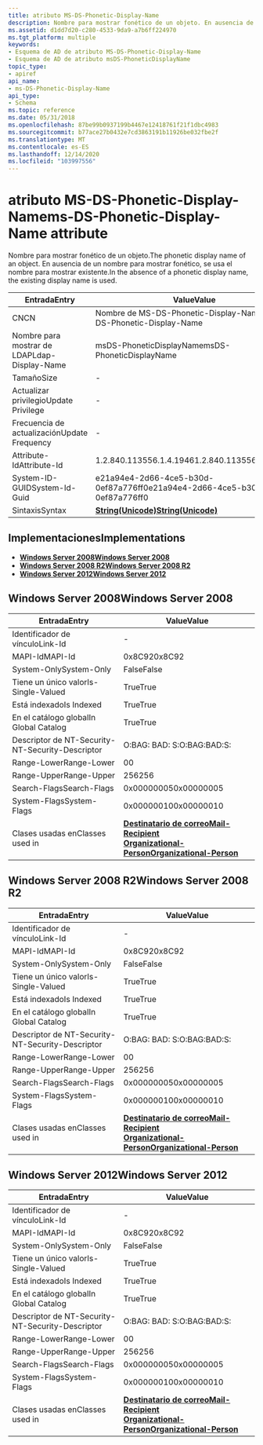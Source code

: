 ```yaml
---
title: atributo MS-DS-Phonetic-Display-Name
description: Nombre para mostrar fonético de un objeto. En ausencia de un nombre para mostrar fonético, se usa el nombre para mostrar existente.
ms.assetid: d1dd7d20-c280-4533-9da9-a7b6ff224970
ms.tgt_platform: multiple
keywords:
- Esquema de AD de atributo MS-DS-Phonetic-Display-Name
- Esquema de AD de atributo msDS-PhoneticDisplayName
topic_type:
- apiref
api_name:
- ms-DS-Phonetic-Display-Name
api_type:
- Schema
ms.topic: reference
ms.date: 05/31/2018
ms.openlocfilehash: 87be99b0937199b4467e12418761f21f1dbc4983
ms.sourcegitcommit: b77ace27b0432e7cd3863191b11926be032fbe2f
ms.translationtype: MT
ms.contentlocale: es-ES
ms.lasthandoff: 12/14/2020
ms.locfileid: "103997556"
---
```

# <a name="ms-ds-phonetic-display-name-attribute"></a><span data-ttu-id="3ffc6-106">atributo MS-DS-Phonetic-Display-Name</span><span class="sxs-lookup"><span data-stu-id="3ffc6-106">ms-DS-Phonetic-Display-Name attribute</span></span>

<span data-ttu-id="3ffc6-107">Nombre para mostrar fonético de un objeto.</span><span class="sxs-lookup"><span data-stu-id="3ffc6-107">The phonetic display name of an object.</span></span> <span data-ttu-id="3ffc6-108">En ausencia de un nombre para mostrar fonético, se usa el nombre para mostrar existente.</span><span class="sxs-lookup"><span data-stu-id="3ffc6-108">In the absence of a phonetic display name, the existing display name is used.</span></span>



| <span data-ttu-id="3ffc6-109">Entrada</span><span class="sxs-lookup"><span data-stu-id="3ffc6-109">Entry</span></span> | <span data-ttu-id="3ffc6-110">Value</span><span class="sxs-lookup"><span data-stu-id="3ffc6-110">Value</span></span> |
|-------------------|---------------------------------------------|
| <span data-ttu-id="3ffc6-111">CN</span><span class="sxs-lookup"><span data-stu-id="3ffc6-111">CN</span></span>                | <span data-ttu-id="3ffc6-112">Nombre de MS-DS-Phonetic-Display-Name</span><span class="sxs-lookup"><span data-stu-id="3ffc6-112">ms-DS-Phonetic-Display-Name</span></span>                 |
| <span data-ttu-id="3ffc6-113">Nombre para mostrar de LDAP</span><span class="sxs-lookup"><span data-stu-id="3ffc6-113">Ldap-Display-Name</span></span> | <span data-ttu-id="3ffc6-114">msDS-PhoneticDisplayName</span><span class="sxs-lookup"><span data-stu-id="3ffc6-114">msDS-PhoneticDisplayName</span></span>                    |
| <span data-ttu-id="3ffc6-115">Tamaño</span><span class="sxs-lookup"><span data-stu-id="3ffc6-115">Size</span></span>              | \-                                          |
| <span data-ttu-id="3ffc6-116">Actualizar privilegio</span><span class="sxs-lookup"><span data-stu-id="3ffc6-116">Update Privilege</span></span>  | \-                                          |
| <span data-ttu-id="3ffc6-117">Frecuencia de actualización</span><span class="sxs-lookup"><span data-stu-id="3ffc6-117">Update Frequency</span></span>  | \-                                          |
| <span data-ttu-id="3ffc6-118">Attribute-Id</span><span class="sxs-lookup"><span data-stu-id="3ffc6-118">Attribute-Id</span></span>      | <span data-ttu-id="3ffc6-119">1.2.840.113556.1.4.1946</span><span class="sxs-lookup"><span data-stu-id="3ffc6-119">1.2.840.113556.1.4.1946</span></span>                     |
| <span data-ttu-id="3ffc6-120">System-ID-GUID</span><span class="sxs-lookup"><span data-stu-id="3ffc6-120">System-Id-Guid</span></span>    | <span data-ttu-id="3ffc6-121">e21a94e4-2d66-4ce5-b30d-0ef87a776ff0</span><span class="sxs-lookup"><span data-stu-id="3ffc6-121">e21a94e4-2d66-4ce5-b30d-0ef87a776ff0</span></span>        |
| <span data-ttu-id="3ffc6-122">Sintaxis</span><span class="sxs-lookup"><span data-stu-id="3ffc6-122">Syntax</span></span>            | [<span data-ttu-id="3ffc6-123">**String(Unicode)**</span><span class="sxs-lookup"><span data-stu-id="3ffc6-123">**String(Unicode)**</span></span>](s-string-unicode.md) |



## <a name="implementations"></a><span data-ttu-id="3ffc6-124">Implementaciones</span><span class="sxs-lookup"><span data-stu-id="3ffc6-124">Implementations</span></span>

-   [<span data-ttu-id="3ffc6-125">**Windows Server 2008**</span><span class="sxs-lookup"><span data-stu-id="3ffc6-125">**Windows Server 2008**</span></span>](#windows-server-2008)
-   [<span data-ttu-id="3ffc6-126">**Windows Server 2008 R2**</span><span class="sxs-lookup"><span data-stu-id="3ffc6-126">**Windows Server 2008 R2**</span></span>](#windows-server-2008-r2)
-   [<span data-ttu-id="3ffc6-127">**Windows Server 2012**</span><span class="sxs-lookup"><span data-stu-id="3ffc6-127">**Windows Server 2012**</span></span>](#windows-server-2012)

## <a name="windows-server-2008"></a><span data-ttu-id="3ffc6-128">Windows Server 2008</span><span class="sxs-lookup"><span data-stu-id="3ffc6-128">Windows Server 2008</span></span>



| <span data-ttu-id="3ffc6-129">Entrada</span><span class="sxs-lookup"><span data-stu-id="3ffc6-129">Entry</span></span> | <span data-ttu-id="3ffc6-130">Value</span><span class="sxs-lookup"><span data-stu-id="3ffc6-130">Value</span></span> |
|------------------------|-------------------------------------------------------------------------------------------------------------------------|
| <span data-ttu-id="3ffc6-131">Identificador de vínculo</span><span class="sxs-lookup"><span data-stu-id="3ffc6-131">Link-Id</span></span>                | \-                                                                                                                      |
| <span data-ttu-id="3ffc6-132">MAPI-Id</span><span class="sxs-lookup"><span data-stu-id="3ffc6-132">MAPI-Id</span></span>                | <span data-ttu-id="3ffc6-133">0x8C92</span><span class="sxs-lookup"><span data-stu-id="3ffc6-133">0x8C92</span></span>                                                                                                                  |
| <span data-ttu-id="3ffc6-134">System-Only</span><span class="sxs-lookup"><span data-stu-id="3ffc6-134">System-Only</span></span>            | <span data-ttu-id="3ffc6-135">False</span><span class="sxs-lookup"><span data-stu-id="3ffc6-135">False</span></span>                                                                                                                   |
| <span data-ttu-id="3ffc6-136">Tiene un único valor</span><span class="sxs-lookup"><span data-stu-id="3ffc6-136">Is-Single-Valued</span></span>       | <span data-ttu-id="3ffc6-137">True</span><span class="sxs-lookup"><span data-stu-id="3ffc6-137">True</span></span>                                                                                                                    |
| <span data-ttu-id="3ffc6-138">Está indexado</span><span class="sxs-lookup"><span data-stu-id="3ffc6-138">Is Indexed</span></span>             | <span data-ttu-id="3ffc6-139">True</span><span class="sxs-lookup"><span data-stu-id="3ffc6-139">True</span></span>                                                                                                                    |
| <span data-ttu-id="3ffc6-140">En el catálogo global</span><span class="sxs-lookup"><span data-stu-id="3ffc6-140">In Global Catalog</span></span>      | <span data-ttu-id="3ffc6-141">True</span><span class="sxs-lookup"><span data-stu-id="3ffc6-141">True</span></span>                                                                                                                    |
| <span data-ttu-id="3ffc6-142">Descriptor de NT-Security-</span><span class="sxs-lookup"><span data-stu-id="3ffc6-142">NT-Security-Descriptor</span></span> | <span data-ttu-id="3ffc6-143">O:BAG: BAD: S:</span><span class="sxs-lookup"><span data-stu-id="3ffc6-143">O:BAG:BAD:S:</span></span>                                                                                                            |
| <span data-ttu-id="3ffc6-144">Range-Lower</span><span class="sxs-lookup"><span data-stu-id="3ffc6-144">Range-Lower</span></span>            | <span data-ttu-id="3ffc6-145">0</span><span class="sxs-lookup"><span data-stu-id="3ffc6-145">0</span></span>                                                                                                                       |
| <span data-ttu-id="3ffc6-146">Range-Upper</span><span class="sxs-lookup"><span data-stu-id="3ffc6-146">Range-Upper</span></span>            | <span data-ttu-id="3ffc6-147">256</span><span class="sxs-lookup"><span data-stu-id="3ffc6-147">256</span></span>                                                                                                                     |
| <span data-ttu-id="3ffc6-148">Search-Flags</span><span class="sxs-lookup"><span data-stu-id="3ffc6-148">Search-Flags</span></span>           | <span data-ttu-id="3ffc6-149">0x00000005</span><span class="sxs-lookup"><span data-stu-id="3ffc6-149">0x00000005</span></span>                                                                                                              |
| <span data-ttu-id="3ffc6-150">System-Flags</span><span class="sxs-lookup"><span data-stu-id="3ffc6-150">System-Flags</span></span>           | <span data-ttu-id="3ffc6-151">0x00000010</span><span class="sxs-lookup"><span data-stu-id="3ffc6-151">0x00000010</span></span>                                                                                                              |
| <span data-ttu-id="3ffc6-152">Clases usadas en</span><span class="sxs-lookup"><span data-stu-id="3ffc6-152">Classes used in</span></span>        | [<span data-ttu-id="3ffc6-153">**Destinatario de correo**</span><span class="sxs-lookup"><span data-stu-id="3ffc6-153">**Mail-Recipient**</span></span>](c-mailrecipient.md)<br/> [<span data-ttu-id="3ffc6-154">**Organizational-Person**</span><span class="sxs-lookup"><span data-stu-id="3ffc6-154">**Organizational-Person**</span></span>](c-organizationalperson.md)<br/> |



## <a name="windows-server-2008-r2"></a><span data-ttu-id="3ffc6-155">Windows Server 2008 R2</span><span class="sxs-lookup"><span data-stu-id="3ffc6-155">Windows Server 2008 R2</span></span>



| <span data-ttu-id="3ffc6-156">Entrada</span><span class="sxs-lookup"><span data-stu-id="3ffc6-156">Entry</span></span> | <span data-ttu-id="3ffc6-157">Value</span><span class="sxs-lookup"><span data-stu-id="3ffc6-157">Value</span></span> |
|------------------------|-------------------------------------------------------------------------------------------------------------------------|
| <span data-ttu-id="3ffc6-158">Identificador de vínculo</span><span class="sxs-lookup"><span data-stu-id="3ffc6-158">Link-Id</span></span>                | \-                                                                                                                      |
| <span data-ttu-id="3ffc6-159">MAPI-Id</span><span class="sxs-lookup"><span data-stu-id="3ffc6-159">MAPI-Id</span></span>                | <span data-ttu-id="3ffc6-160">0x8C92</span><span class="sxs-lookup"><span data-stu-id="3ffc6-160">0x8C92</span></span>                                                                                                                  |
| <span data-ttu-id="3ffc6-161">System-Only</span><span class="sxs-lookup"><span data-stu-id="3ffc6-161">System-Only</span></span>            | <span data-ttu-id="3ffc6-162">False</span><span class="sxs-lookup"><span data-stu-id="3ffc6-162">False</span></span>                                                                                                                   |
| <span data-ttu-id="3ffc6-163">Tiene un único valor</span><span class="sxs-lookup"><span data-stu-id="3ffc6-163">Is-Single-Valued</span></span>       | <span data-ttu-id="3ffc6-164">True</span><span class="sxs-lookup"><span data-stu-id="3ffc6-164">True</span></span>                                                                                                                    |
| <span data-ttu-id="3ffc6-165">Está indexado</span><span class="sxs-lookup"><span data-stu-id="3ffc6-165">Is Indexed</span></span>             | <span data-ttu-id="3ffc6-166">True</span><span class="sxs-lookup"><span data-stu-id="3ffc6-166">True</span></span>                                                                                                                    |
| <span data-ttu-id="3ffc6-167">En el catálogo global</span><span class="sxs-lookup"><span data-stu-id="3ffc6-167">In Global Catalog</span></span>      | <span data-ttu-id="3ffc6-168">True</span><span class="sxs-lookup"><span data-stu-id="3ffc6-168">True</span></span>                                                                                                                    |
| <span data-ttu-id="3ffc6-169">Descriptor de NT-Security-</span><span class="sxs-lookup"><span data-stu-id="3ffc6-169">NT-Security-Descriptor</span></span> | <span data-ttu-id="3ffc6-170">O:BAG: BAD: S:</span><span class="sxs-lookup"><span data-stu-id="3ffc6-170">O:BAG:BAD:S:</span></span>                                                                                                            |
| <span data-ttu-id="3ffc6-171">Range-Lower</span><span class="sxs-lookup"><span data-stu-id="3ffc6-171">Range-Lower</span></span>            | <span data-ttu-id="3ffc6-172">0</span><span class="sxs-lookup"><span data-stu-id="3ffc6-172">0</span></span>                                                                                                                       |
| <span data-ttu-id="3ffc6-173">Range-Upper</span><span class="sxs-lookup"><span data-stu-id="3ffc6-173">Range-Upper</span></span>            | <span data-ttu-id="3ffc6-174">256</span><span class="sxs-lookup"><span data-stu-id="3ffc6-174">256</span></span>                                                                                                                     |
| <span data-ttu-id="3ffc6-175">Search-Flags</span><span class="sxs-lookup"><span data-stu-id="3ffc6-175">Search-Flags</span></span>           | <span data-ttu-id="3ffc6-176">0x00000005</span><span class="sxs-lookup"><span data-stu-id="3ffc6-176">0x00000005</span></span>                                                                                                              |
| <span data-ttu-id="3ffc6-177">System-Flags</span><span class="sxs-lookup"><span data-stu-id="3ffc6-177">System-Flags</span></span>           | <span data-ttu-id="3ffc6-178">0x00000010</span><span class="sxs-lookup"><span data-stu-id="3ffc6-178">0x00000010</span></span>                                                                                                              |
| <span data-ttu-id="3ffc6-179">Clases usadas en</span><span class="sxs-lookup"><span data-stu-id="3ffc6-179">Classes used in</span></span>        | [<span data-ttu-id="3ffc6-180">**Destinatario de correo**</span><span class="sxs-lookup"><span data-stu-id="3ffc6-180">**Mail-Recipient**</span></span>](c-mailrecipient.md)<br/> [<span data-ttu-id="3ffc6-181">**Organizational-Person**</span><span class="sxs-lookup"><span data-stu-id="3ffc6-181">**Organizational-Person**</span></span>](c-organizationalperson.md)<br/> |



## <a name="windows-server-2012"></a><span data-ttu-id="3ffc6-182">Windows Server 2012</span><span class="sxs-lookup"><span data-stu-id="3ffc6-182">Windows Server 2012</span></span>



| <span data-ttu-id="3ffc6-183">Entrada</span><span class="sxs-lookup"><span data-stu-id="3ffc6-183">Entry</span></span> | <span data-ttu-id="3ffc6-184">Value</span><span class="sxs-lookup"><span data-stu-id="3ffc6-184">Value</span></span> |
|------------------------|-------------------------------------------------------------------------------------------------------------------------|
| <span data-ttu-id="3ffc6-185">Identificador de vínculo</span><span class="sxs-lookup"><span data-stu-id="3ffc6-185">Link-Id</span></span>                | \-                                                                                                                      |
| <span data-ttu-id="3ffc6-186">MAPI-Id</span><span class="sxs-lookup"><span data-stu-id="3ffc6-186">MAPI-Id</span></span>                | <span data-ttu-id="3ffc6-187">0x8C92</span><span class="sxs-lookup"><span data-stu-id="3ffc6-187">0x8C92</span></span>                                                                                                                  |
| <span data-ttu-id="3ffc6-188">System-Only</span><span class="sxs-lookup"><span data-stu-id="3ffc6-188">System-Only</span></span>            | <span data-ttu-id="3ffc6-189">False</span><span class="sxs-lookup"><span data-stu-id="3ffc6-189">False</span></span>                                                                                                                   |
| <span data-ttu-id="3ffc6-190">Tiene un único valor</span><span class="sxs-lookup"><span data-stu-id="3ffc6-190">Is-Single-Valued</span></span>       | <span data-ttu-id="3ffc6-191">True</span><span class="sxs-lookup"><span data-stu-id="3ffc6-191">True</span></span>                                                                                                                    |
| <span data-ttu-id="3ffc6-192">Está indexado</span><span class="sxs-lookup"><span data-stu-id="3ffc6-192">Is Indexed</span></span>             | <span data-ttu-id="3ffc6-193">True</span><span class="sxs-lookup"><span data-stu-id="3ffc6-193">True</span></span>                                                                                                                    |
| <span data-ttu-id="3ffc6-194">En el catálogo global</span><span class="sxs-lookup"><span data-stu-id="3ffc6-194">In Global Catalog</span></span>      | <span data-ttu-id="3ffc6-195">True</span><span class="sxs-lookup"><span data-stu-id="3ffc6-195">True</span></span>                                                                                                                    |
| <span data-ttu-id="3ffc6-196">Descriptor de NT-Security-</span><span class="sxs-lookup"><span data-stu-id="3ffc6-196">NT-Security-Descriptor</span></span> | <span data-ttu-id="3ffc6-197">O:BAG: BAD: S:</span><span class="sxs-lookup"><span data-stu-id="3ffc6-197">O:BAG:BAD:S:</span></span>                                                                                                            |
| <span data-ttu-id="3ffc6-198">Range-Lower</span><span class="sxs-lookup"><span data-stu-id="3ffc6-198">Range-Lower</span></span>            | <span data-ttu-id="3ffc6-199">0</span><span class="sxs-lookup"><span data-stu-id="3ffc6-199">0</span></span>                                                                                                                       |
| <span data-ttu-id="3ffc6-200">Range-Upper</span><span class="sxs-lookup"><span data-stu-id="3ffc6-200">Range-Upper</span></span>            | <span data-ttu-id="3ffc6-201">256</span><span class="sxs-lookup"><span data-stu-id="3ffc6-201">256</span></span>                                                                                                                     |
| <span data-ttu-id="3ffc6-202">Search-Flags</span><span class="sxs-lookup"><span data-stu-id="3ffc6-202">Search-Flags</span></span>           | <span data-ttu-id="3ffc6-203">0x00000005</span><span class="sxs-lookup"><span data-stu-id="3ffc6-203">0x00000005</span></span>                                                                                                              |
| <span data-ttu-id="3ffc6-204">System-Flags</span><span class="sxs-lookup"><span data-stu-id="3ffc6-204">System-Flags</span></span>           | <span data-ttu-id="3ffc6-205">0x00000010</span><span class="sxs-lookup"><span data-stu-id="3ffc6-205">0x00000010</span></span>                                                                                                              |
| <span data-ttu-id="3ffc6-206">Clases usadas en</span><span class="sxs-lookup"><span data-stu-id="3ffc6-206">Classes used in</span></span>        | [<span data-ttu-id="3ffc6-207">**Destinatario de correo**</span><span class="sxs-lookup"><span data-stu-id="3ffc6-207">**Mail-Recipient**</span></span>](c-mailrecipient.md)<br/> [<span data-ttu-id="3ffc6-208">**Organizational-Person**</span><span class="sxs-lookup"><span data-stu-id="3ffc6-208">**Organizational-Person**</span></span>](c-organizationalperson.md)<br/> |



 

 





